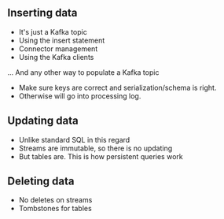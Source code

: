 ## Inserting data

- It's just a Kafka topic
- Using the insert statement
- Connector management
- Using the Kafka clients

... And any other way to populate a Kafka topic

- Make sure keys are correct and serialization/schema is right.
- Otherwise will go into processing log.

## Updating data

- Unlike standard SQL in this regard
- Streams are immutable, so there is no updating
- But tables are. This is how persistent queries work

## Deleting data

- No deletes on streams
- Tombstones for tables

